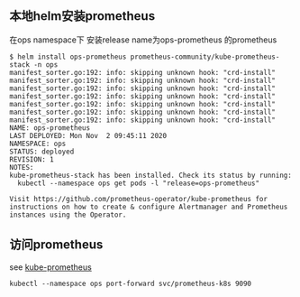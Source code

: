## 本地helm安装prometheus

在ops namespace下 安装release name为ops-prometheus 的prometheus
```
$ helm install ops-prometheus prometheus-community/kube-prometheus-stack -n ops
manifest_sorter.go:192: info: skipping unknown hook: "crd-install"
manifest_sorter.go:192: info: skipping unknown hook: "crd-install"
manifest_sorter.go:192: info: skipping unknown hook: "crd-install"
manifest_sorter.go:192: info: skipping unknown hook: "crd-install"
manifest_sorter.go:192: info: skipping unknown hook: "crd-install"
manifest_sorter.go:192: info: skipping unknown hook: "crd-install"
manifest_sorter.go:192: info: skipping unknown hook: "crd-install"
NAME: ops-prometheus
LAST DEPLOYED: Mon Nov  2 09:45:11 2020
NAMESPACE: ops
STATUS: deployed
REVISION: 1
NOTES:
kube-prometheus-stack has been installed. Check its status by running:
  kubectl --namespace ops get pods -l "release=ops-prometheus"

Visit https://github.com/prometheus-operator/kube-prometheus for instructions on how to create & configure Alertmanager and Prometheus instances using the Operator.
```

## 访问prometheus
see [kube-prometheus](https://github.com/prometheus-operator/kube-prometheus)

```
kubectl --namespace ops port-forward svc/prometheus-k8s 9090
```